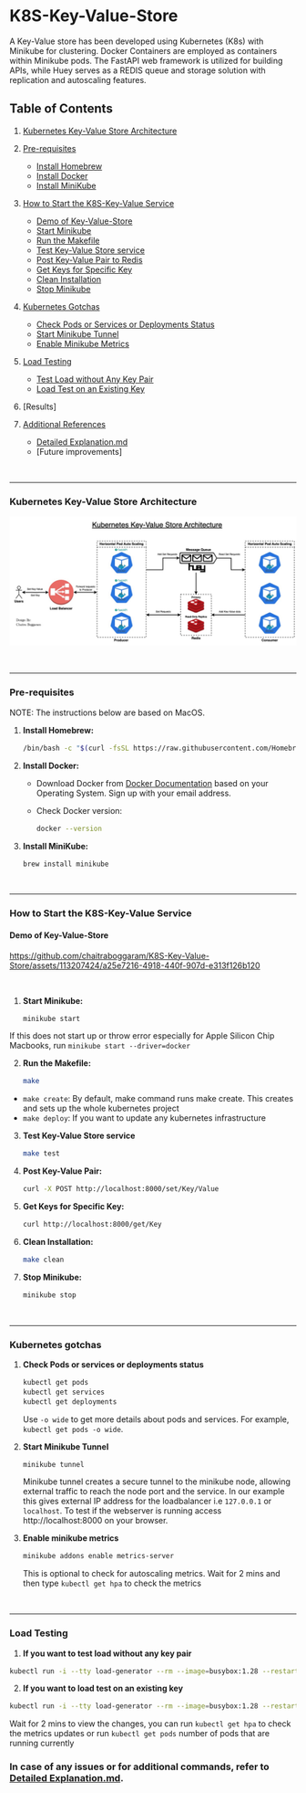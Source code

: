 # K8S-Key-Value-Store

A Key-Value store has been developed using Kubernetes (K8s) with Minikube for clustering. Docker Containers are employed as containers within Minikube pods. The FastAPI web framework is utilized for building APIs, while Huey serves as a REDIS queue and storage solution with replication and autoscaling features.



## Table of Contents

1. [Kubernetes Key-Value Store Architecture](#kubernetes-key-value-store-architecture)
  
2. [Pre-requisites](#pre-requisites)
   - [Install Homebrew](#1-install-homebrew)
   - [Install Docker](#2-install-docker)
   - [Install MiniKube](#3-install-minikube)
  
3. [How to Start the K8S-Key-Value Service](#how-to-start-the-k8s-key-value-service)
   - [Demo of Key-Value-Store](#demo-of-key-value-store)
   - [Start Minikube](#1-start-minikube)
   - [Run the Makefile](#2-run-the-makefile)
   - [Test Key-Value Store service](#3-test-key-value-store-service)
   - [Post Key-Value Pair to Redis](#4-post-key-value-pair-to-redis)
   - [Get Keys for Specific Key](#5-get-keys-for-specific-key)
   - [Clean Installation](#6-clean-installation)
   - [Stop Minikube](#7-stop-minikube)
  
4. [Kubernetes Gotchas](#kubernetes-gotchas)
   - [Check Pods or Services or Deployments Status](#1-check-pods-or-services-or-deployments-status)
   - [Start Minikube Tunnel](#2-start-minikube-tunnel)
   - [Enable Minikube Metrics](#3-enable-minikube-metrics)
  
5. [Load Testing](#load-testing)
   - [Test Load without Any Key Pair](#1-if-you-want-to-test-load-without-any-key-pair)
   - [Load Test on an Existing Key](#2-if-you-want-to-load-test-on-an-existing-key)

6. [Results]

7. [Additional References](#additional-references)
   - [Detailed Explanation.md](Detailed%20Explanation.md)
   - [Future improvements]


</br>

---

### Kubernetes Key-Value Store Architecture

![Alt text](Images/k8s-key-value-store-architecture.jpg)

</br>

---

### Pre-requisites 

NOTE: The instructions below are based on MacOS.


1. **Install Homebrew:**

    ```bash
    /bin/bash -c "$(curl -fsSL https://raw.githubusercontent.com/Homebrew/install/HEAD/install.sh)"
    ```

2. **Install Docker:**

    - Download Docker from [Docker Documentation](https://docs.docker.com/) based on your Operating System. Sign up with your email address.
    - Check Docker version:

        ```bash
        docker --version
        ```

3. **Install MiniKube:**

    ```bash
    brew install minikube
    ```

</br>

---


### How to Start the K8S-Key-Value Service

#### Demo of Key-Value-Store

https://github.com/chaitraboggaram/K8S-Key-Value-Store/assets/113207424/a25e7216-4918-440f-907d-e313f126b120

</br>


1. **Start Minikube:**

    ```bash
    minikube start
    ```
If this does not start up or throw error especially for Apple Silicon Chip Macbooks, run `minikube start --driver=docker`

2. **Run the Makefile:**

    ```bash
    make
    ```
- `make create`: By default, make command runs make create. This creates and sets up the whole kubernetes project
- `make deploy`: If you want to update any kubernetes infrastructure

3. **Test Key-Value Store service**
    ```bash
    make test
    ```

4. **Post Key-Value Pair:**

    ```bash
    curl -X POST http://localhost:8000/set/Key/Value
    ```

5. **Get Keys for Specific Key:**

    ```bash
    curl http://localhost:8000/get/Key
    ```

6. **Clean Installation:**

    ```bash
    make clean 
    ```

7. **Stop Minikube:**

    ```bash
    minikube stop
    ```
</br>

---

### Kubernetes gotchas

1. **Check Pods or services or deployments status**

    ```bash
    kubectl get pods
    kubectl get services
    kubectl get deployments
    ```

    Use `-o wide` to get more details about pods and services. For example, `kubectl get pods -o wide`.

2. **Start Minikube Tunnel**

    ```bash
    minikube tunnel
    ```
    Minikube tunnel creates a secure tunnel to the minikube node, allowing external traffic to reach the node port and the service. In our example this gives external IP address for the loadbalancer i.e `127.0.0.1` or `localhost`. To test if the webserver is running access http://localhost:8000 on your browser.

3. **Enable minikube metrics**
    ```bash
    minikube addons enable metrics-server
    ```
    This is optional to check for autoscaling metrics. Wait for 2 mins and then type `kubectl get hpa` to check the metrics

</br>

---

### Load Testing


1. **If you want to test load without any key pair**
```bash
kubectl run -i --tty load-generator --rm --image=busybox:1.28 --restart=Never -- /bin/sh -c "while sleep 0.01; do wget -q -O- http://loadbalancer-service:8000/; done"
```

2. **If you want to load test on an existing key**
```bash
kubectl run -i --tty load-generator --rm --image=busybox:1.28 --restart=Never -- /bin/sh -c "while sleep 0.01; do wget -q -O- http://loadbalancer-service:8000/get/Key1; done"
```

Wait for 2 mins to view the changes, you can run `kubectl get hpa` to check the metrics updates or run `kubectl get pods` number of pods that are running currently
### In case of any issues or for additional commands, refer to [Detailed Explanation.md](Detailed%20Explanation.md).
